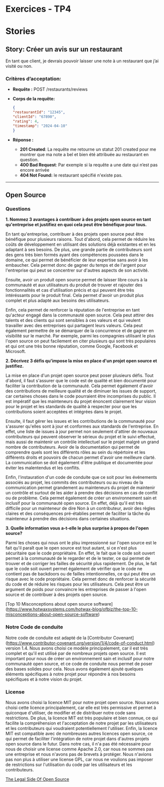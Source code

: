 # Exercices - TP4

# Stories

## **Story: Créer un avis sur un restaurant**

En tant que client, je devrais pouvoir laisser une note à un restaurant que j’ai visité ou non.

### **Critères d’acceptation:**

- **Requête :** POST /restaurants/reviews
- **Corps de la requête:**

    ```json
    {
    "restaurantId": "12345",
    "clientId": "67890",
    "rating": 4,
    "timestamp": "2024-04-10"
    }
    ```

- **Réponse :**
    - **201 Created**: La requête me retourne un statut 201 created pour me montrer que ma note a bel et bien été attribuée au restaurant en question.
    - **400 Bad Request**: Par exemple si la requête a une date qui n’est pas encore arrivée
    - **404 Not Found:** le restaurant spécifié n'existe pas.

---

## **Open Source**
### **Questions**

**1. Nommez 3 avantages à contribuer à des projets open source en tant qu'entreprise et justifiez en quoi cela peut être bénéfique pour tous.**

En tant qu'entreprise, contribuer à des projets open source peut être bénéfique pour plusieurs raisons. Tout d'abord, 
cela permet de réduire les coûts de développement en utilisant des solutions déjà existantes et en les adaptant à ses 
besoins. De plus, une grande partie de contributeurs sont des gens très bien formés ayant des compétences poussées dans
le domaine, ce qui permet de bénéficier de leur expertise sans avoir à les embaucher. Cela permet donc de gagner du
temps et de l'argent pour l'entreprise qui peut se concentrer sur d'autres aspects de son activité.

Ensuite, avoir un produit open source permet de laisser libre cours à la communauté et aux utilisateurs du produit de 
trouver et rajouter des fonctionnalités et cas d'utilisation précis et qui peuvent être très intéréssants 
pour le produit final. Cela permet d'avoir un produit plus complet et plus adapté aux besoins des utilisateurs.

Enfin, cela permet de renforcer la réputation de l'entreprise en tant qu'acteur engagé dans la communauté open source.
Cela peut attirer des talents et des clients qui sont sensibles à ces valeurs et qui veulent travailler avec des
entreprises qui partagent leurs valeurs. Cela peut également permettre de se démarquer de la concurrence et de gagner
en visibilité sur le marché. Par exemple, parmi les compagnies utilisant le plus l'open source on peut facilement en 
citer plusieurs qui sont très populaires et qui ont une très bonne réputation, comme Google, Facebook et Microsoft.

**2. Décrivez 3 défis qu'impose la mise en place d'un projet open source et justifiez.**

La mise en place d'un projet open source peut poser plusieurs défis. Tout d'abord, il faut s'assurer que le code est
de qualité et bien documenté pour faciliter la contribution de la communauté. Cela permet également d'avoir des 
contributions de meilleure qualité et de diminuer les issues de support, car certaines choses dans le code pourraient 
être incomprises du public. Il est impératif que les mainteneurs du projet énoncent clairement leur vision pour le 
projet et les standards de qualité à respecter pour que les contributions soient acceptées et intégrées dans le projet.

Ensuite, il faut gérer les issues et les contributions de la communauté pour s'assurer qu'elles sont à jour et conformes 
aux standards de l'entreprise. En effet, une liste de issues à jour permet non seulement d'attirer de nouveaux 
contributeurs qui peuvent observer le sérieux du projet et le suivi effectué, mais aussi de maintenir un contrôle 
intellectuel sur le projet malgré un grand nombre de contributeurs. Avoir de la documentation qui permet de comprendre 
quels sont les différents rôles au sein du répértoire et les différents droits et pouvoirs de chacun permet d'avoir une 
meilleure clarté. La communication se doit également d'être publique et documentée pour éviter les malentendus et les 
conflits.

Enfin, l'instauration d'un code de conduite que ce soit pour les événements associés au projet, les commits des 
contributeurs ou au niveau de la communication permet grandement au mainteneurs du projet de maintenir un contrôle et 
surtout de les aider à prendre des décisions en cas de conflit ou de problème. Cela permet également de créer un
environnement sain et inclusif pour la communauté open source. En effet, déjà qu'il est très difficile pour un 
mainteneur de dire Non à un contributeur, avoir des règles claires et des conséquences pré-établies permet de 
faciliter la tâche du mainteneur à prendre des décisions dans certaines situations.

**3. Quelle information vous a-t-elle le plus surprise à propos de l'open source?**

Parmi les choses qui nous ont le plsu impressionné sur l'open source est le fait qu'il paraît que le open source est 
tout autant, si ce n'est plus sécuritaire que le code propriétaire. En effet, le fait que le code soit ouvert permet à
la communauté de le regarder et de le tester, ce qui permet de trouver et de corriger les failles de sécurité plus
rapidement. De plus, le fait que le code soit ouvert permet également de vérifier que le code ne contient pas de
backdoors ou de failles intentionnelles, ce qui peut être un risque avec le code propriétaire. Cela permet donc de
renforcer la sécurité du code et de réduire les risques pour les utilisateurs. Cela peut être un argument de poids pour
convaincre les entreprises de passer à l'open source et de contribuer à des projets open source.

[Top 10 Misconceptions about open source software]
(https://www.hotwaxsystems.com/hotwax-blog/ofbiz/the-top-10-misconceptions-about-open-source-software)

### **Notre Code de conduite**

Notre code de conduite est adapté de la [Contributor Covenant]
(https://www.contributor-covenant.org/version/1/4/code-of-conduct.html) version 1.4. Nous avons choisi ce modèle
principalement, car il est très complet et qu'il est utilisé par de nombreux projets open source. Il est important pour
nous de créer un environnement sain et inclusif pour notre communauté open source, et ce code de conduite nous permet
de poser des bases solides pour cela. Nous avons également ajouté quelques éléments spécifiques à notre projet pour
répondre à nos besoins spécifiques et à notre vision du projet.

### **License**

Nous avons choisi la licence MIT pour notre projet open source. Nous avons choisi cette licence principalement, car elle
est très permissive et permet à quiconque d'utiliser, de modifier et de distribuer notre code sans restrictions. De plus, la licence
MIT est très populaire et bien connue, ce qui facilite la compréhension et l'acceptation de notre projet par les
utilisateurs et les contributeurs qui voudraient potentiellement l'utiliser. Enfin, la licence MIT est compatible avec 
de nombreuses autres licences open source, ce qui permet de faciliter l'intégration de notre projet dans d'autres 
projets open source dans le futur. Dans notre cas, il n'a pas été nécessaire pour nous de choisir une license comme 
Apache 2.0, car nous ne sommes pas une entreprise et nous n'avons pas de brevets à protéger. Nous n'avions pas non plus
à utiliser une license GPL, car nous ne voulions pas imposer de restrictions sur l'utilisation du code par les
utilisateurs et les contributeurs.

[The Legal Side Of Open Source](https://opensource.guide/legal/#which-open-source-license-is-appropriate-for-my-project)


